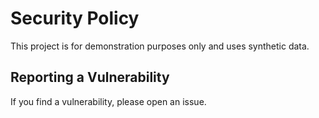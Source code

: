 # Security Policy

This project is for demonstration purposes only and uses synthetic data.

## Reporting a Vulnerability

If you find a vulnerability, please open an issue.